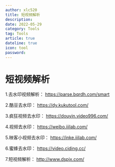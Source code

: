 ```yaml
---
author: xlc520
title: 短视频解析
description: 
date: 2022-05-29
category: Tools
tag: Tools
article: true
dateline: true
icon: tool
password: 
---
```


# 短视频解析

1.去水印视频解析： https://parse.bqrdh.com/smart

2.酷豆去水印： https://dy.kukutool.com/

3.疯狂视频去水印： https://douyin.video996.com/

4.视频去水印： https://weibo.iiilab.com/

5.映客小视频去水印： https://inke.iiilab.com/

6.蜜蜂去水印： https://video.ciding.cc/

7.短视频解析： http://www.dspjx.com/